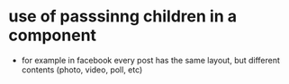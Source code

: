 # use of passsinng children in a component

* for example in facebook every post has the same layout, but different contents (photo, video, poll, etc)